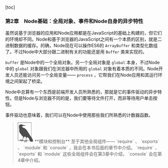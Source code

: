 [toc]

### 第2章　Node基础：全局对象、事件和Node自身的异步特性

虽然说基于浏览器的应用和Node应用都是在JavaScript的基础上构建的，但它们的环境却不同。Node和基于浏览器的JavaScript之间有一个本质的区别，就是二进制数据的缓存。的确，Node现在可以操作ES6的 `ArrayBuffer` 和类型化数组了。不过Node中大部分跟二进制有关的功能还是用 `Buffer` 类来实现的。

`buffer` 是Node中的一个全局对象。另一个全局对象是 `global` 本身，不过Node中的 `global` 对象跟我们在浏览器中所用的 `global` 对象有着本质的不同。Node开发人员还能访问另一个全局变量—— `process` ，它帮我们在Node应用和其运行环境之间架起了桥梁。

Node中总算有一个东西是前端开发人员所熟悉的，那就是它的事件驱动的异步特性。但是Node与浏览器不同的是，我们要等待文件打开，而非等待用户单击按钮。

事件驱动也意味着，我们可以在Node中使用那些我们所熟悉的计数器函数。

> <img class="my_markdown" src="../images/27.png" style="zoom:50%;" />
> **模块和控制台**
> 至于其他全局组件—— `require` 、 `exports` 、 `module` 和 `console` ，我会在本书后面的章节中介绍。 `require` 、 `exports` 和 `module` 这些全局组件会在第3章中介绍， `console` 会在第4章中介绍。

